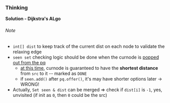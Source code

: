 ### Thinking
**Solution - Dijkstra's ALgo**
###### Note
- `int[] dist` to keep track of the current dist on each node to validate the relaxing edge 
- `seen set` checking logic should be done when the curnode is <u>popped out from the pq</u>
  - <u>at this time</u>, curnode is guaranteed to have the **shortest distance** from `src` to it -- marked as `DONE`
  - if `seen.add()` after `pq.offer()`, it's may have shorter options later -> WRONG!
- Actually, `Set seen & dist` can be merged => check if `dist[i]` is `-1`, yes, unvisited (if init as `0`, then `0` could be the src)